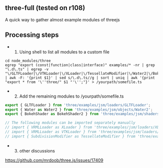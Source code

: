 ## three-full (tested on r108)
A quick way to gather almost example modules of threejs

## Processing steps

- 1. Using shell to list all modules to a custom file

```shell
cd node_modules/three
egrep "export (const|function|class|interface)" examples/* -nr | grep "\.d\.ts" | egrep -v "\/GLTFLoader|\/VTKLoader|\/XLoader|\/TessellateModifier|\/Water2|\/BokehShader2|\/TextureCubeUVNode|\/TextureCubeNode|\/SubSlot" | awk -F: '{print $1}' | sed s/\.d\.ts//g | sort | uniq | awk '{print "export * from '\''three/" $1 "'\'';"}' > /yourpath/somefile.ts
```

- 2. Add the remaining modules to /yourpath/somefile.ts


```javascript
export { GLTFLoader } from 'three/examples/jsm/loaders/GLTFLoader';
export { Water as Water2 } from 'three/examples/jsm/objects/Water2';
export { BokehShader as BokehShader2 } from 'three/examples/jsm/shaders/BokehShader2';
```
```javascript
// The following modules can be imported separately manually
// import { VRMLLoader as XLoader } from 'three/examples/jsm/loaders/XLoader';
// import { VRMLLoader as VTKLoader } from 'three/examples/jsm/loaders/VTKLoader';
// import { SubdivisionModifier as TessellateModifier } from 'three/examples/jsm/modifiers/TessellateModifier';
```

- 3. other discussions

https://github.com/mrdoob/three.js/issues/17409
